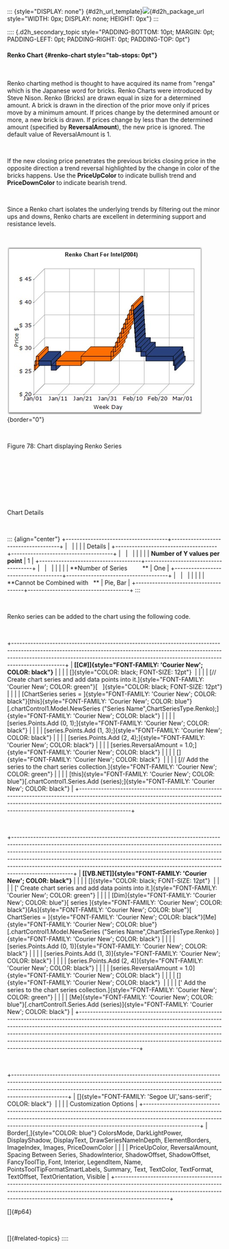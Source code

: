 ::: {style="DISPLAY: none"}
[](ms-xhelp:///?Id=d2h_url_template){#d2h_url_template}![](!package_url!){#d2h_package_url style="WIDTH: 0px; DISPLAY: none; HEIGHT: 0px"}
:::

:::: {.d2h_secondary_topic style="PADDING-BOTTOM: 10pt; MARGIN: 0pt; PADDING-LEFT: 0pt; PADDING-RIGHT: 0pt; PADDING-TOP: 0pt"}
#### Renko Chart {#renko-chart style="tab-stops: 0pt"}

 

Renko charting method is thought to have acquired its name from \"renga\" which is the Japanese word for bricks. Renko Charts were introduced by Steve Nison. Renko (Bricks) are drawn equal in size for a determined amount. A brick is drawn in the direction of the prior move only if prices move by a minimum amount. If prices change by the determined amount or more, a new brick is drawn. If prices change by less than the determined amount (specified by **ReversalAmount**), the new price is ignored. The default value of ReversalAmount is 1.

 

If the new closing price penetrates the previous bricks closing price in the opposite direction a trend reversal highlighted by the change in color of the bricks happens. Use the **PriceUpColor** to indicate bullish trend and **PriceDownColor** to indicate bearish trend.

 

Since a Renko chart isolates the underlying trends by filtering out the minor ups and downs, Renko charts are excellent in determining support and resistance levels. 

 

![](ImagesExt/image84_80.jpg){border="0"}

 

Figure 78: Chart displaying Renko Series

 

 

 

 

Chart Details

 

::: {align="center"}
+-------------------------------------+-------------------------------------+
|                                                                           |
|                                                                           |
| Details                                                                   |
+-------------------------------------+-------------------------------------+
|                                     |                                     |
|                                     |                                     |
| **Number of Y values per point**    | 1                                   |
+-------------------------------------+-------------------------------------+
|                                     |                                     |
|                                     |                                     |
| **Number of Series         **       | One                                 |
+-------------------------------------+-------------------------------------+
|                                     |                                     |
|                                     |                                     |
| **Cannot be Combined with   **      | Pie, Bar                            |
+-------------------------------------+-------------------------------------+
:::

 

Renko series can be added to the chart using the following code.

 

+-------------------------------------------------------------------------------------------------------------------------------------------------------------------------------------------------------------------------------------------------------------+
| **[\[C#\]]{style="FONT-FAMILY: 'Courier New'; COLOR: black"}**                                                                                                                                                                                              |
|                                                                                                                                                                                                                                                             |
| []{style="COLOR: black; FONT-SIZE: 12pt"}                                                                                                                                                                                                                   |
|                                                                                                                                                                                                                                                             |
| [// Create chart series and add data points into it.]{style="FONT-FAMILY: 'Courier New'; COLOR: green"}[   ]{style="COLOR: black; FONT-SIZE: 12pt"}                                                                                                         |
|                                                                                                                                                                                                                                                             |
| [ChartSeries series = ]{style="FONT-FAMILY: 'Courier New'; COLOR: black"}[this]{style="FONT-FAMILY: 'Courier New'; COLOR: blue"}[.chartControl1.Model.NewSeries (\"Series Name\",ChartSeriesType.Renko);]{style="FONT-FAMILY: 'Courier New'; COLOR: black"} |
|                                                                                                                                                                                                                                                             |
| [series.Points.Add (0, 1);]{style="FONT-FAMILY: 'Courier New'; COLOR: black"}                                                                                                                                                                               |
|                                                                                                                                                                                                                                                             |
| [series.Points.Add (1, 3);]{style="FONT-FAMILY: 'Courier New'; COLOR: black"}                                                                                                                                                                               |
|                                                                                                                                                                                                                                                             |
| [series.Points.Add (2, 4);]{style="FONT-FAMILY: 'Courier New'; COLOR: black"}                                                                                                                                                                               |
|                                                                                                                                                                                                                                                             |
| [series.ReversalAmount = 1.0;]{style="FONT-FAMILY: 'Courier New'; COLOR: black"}                                                                                                                                                                            |
|                                                                                                                                                                                                                                                             |
| []{style="FONT-FAMILY: 'Courier New'; COLOR: black"}                                                                                                                                                                                                        |
|                                                                                                                                                                                                                                                             |
| [// Add the series to the chart series collection.]{style="FONT-FAMILY: 'Courier New'; COLOR: green"}                                                                                                                                                       |
|                                                                                                                                                                                                                                                             |
| [this]{style="FONT-FAMILY: 'Courier New'; COLOR: blue"}[.chartControl1.Series.Add (series);]{style="FONT-FAMILY: 'Courier New'; COLOR: black"}                                                                                                              |
+-------------------------------------------------------------------------------------------------------------------------------------------------------------------------------------------------------------------------------------------------------------+

 

+----------------------------------------------------------------------------------------------------------------------------------------------------------------------------------------------------------------------------------------------------------------------------------------------------------------------------------------------------------------------------------------------------------------------------+
| **[\[VB.NET\]]{style="FONT-FAMILY: 'Courier New'; COLOR: black"}**                                                                                                                                                                                                                                                                                                                                                         |
|                                                                                                                                                                                                                                                                                                                                                                                                                            |
| []{style="COLOR: black; FONT-SIZE: 12pt"}                                                                                                                                                                                                                                                                                                                                                                                  |
|                                                                                                                                                                                                                                                                                                                                                                                                                            |
| [\' Create chart series and add data points into it.]{style="FONT-FAMILY: 'Courier New'; COLOR: green"}                                                                                                                                                                                                                                                                                                                    |
|                                                                                                                                                                                                                                                                                                                                                                                                                            |
| [Dim]{style="FONT-FAMILY: 'Courier New'; COLOR: blue"}[ series ]{style="FONT-FAMILY: 'Courier New'; COLOR: black"}[As]{style="FONT-FAMILY: 'Courier New'; COLOR: blue"}[ ChartSeries = ]{style="FONT-FAMILY: 'Courier New'; COLOR: black"}[Me]{style="FONT-FAMILY: 'Courier New'; COLOR: blue"}[.chartControl1.Model.NewSeries (\"Series Name\",ChartSeriesType.Renko) ]{style="FONT-FAMILY: 'Courier New'; COLOR: black"} |
|                                                                                                                                                                                                                                                                                                                                                                                                                            |
| [series.Points.Add (0, 1)]{style="FONT-FAMILY: 'Courier New'; COLOR: black"}                                                                                                                                                                                                                                                                                                                                               |
|                                                                                                                                                                                                                                                                                                                                                                                                                            |
| [series.Points.Add (1, 3)]{style="FONT-FAMILY: 'Courier New'; COLOR: black"}                                                                                                                                                                                                                                                                                                                                               |
|                                                                                                                                                                                                                                                                                                                                                                                                                            |
| [series.Points.Add (2, 4)]{style="FONT-FAMILY: 'Courier New'; COLOR: black"}                                                                                                                                                                                                                                                                                                                                               |
|                                                                                                                                                                                                                                                                                                                                                                                                                            |
| [series.ReversalAmount = 1.0]{style="FONT-FAMILY: 'Courier New'; COLOR: black"}                                                                                                                                                                                                                                                                                                                                            |
|                                                                                                                                                                                                                                                                                                                                                                                                                            |
| []{style="FONT-FAMILY: 'Courier New'; COLOR: black"}                                                                                                                                                                                                                                                                                                                                                                       |
|                                                                                                                                                                                                                                                                                                                                                                                                                            |
| [\' Add the series to the chart series collection.]{style="FONT-FAMILY: 'Courier New'; COLOR: green"}                                                                                                                                                                                                                                                                                                                      |
|                                                                                                                                                                                                                                                                                                                                                                                                                            |
| [Me]{style="FONT-FAMILY: 'Courier New'; COLOR: blue"}[.chartControl1.Series.Add (series)]{style="FONT-FAMILY: 'Courier New'; COLOR: black"}                                                                                                                                                                                                                                                                                |
+----------------------------------------------------------------------------------------------------------------------------------------------------------------------------------------------------------------------------------------------------------------------------------------------------------------------------------------------------------------------------------------------------------------------------+

 

+--------------------------------------------------------------------------------------------------------------------------------------------------------------------------------------------------------------------------------------------------------------+
| []{style="FONT-FAMILY: 'Segoe UI','sans-serif'; COLOR: black"}                                                                                                                                                                                               |
|                                                                                                                                                                                                                                                              |
| Customization Options                                                                                                                                                                                                                                        |
+--------------------------------------------------------------------------------------------------------------------------------------------------------------------------------------------------------------------------------------------------------------+
| Border[,]{style="COLOR: blue"} ColorsMode, DarkLightPower, DisplayShadow, DisplayText, DrawSeriesNameInDepth, ElementBorders, ImageIndex, Images, PriceDownColor                                                                                             |
|                                                                                                                                                                                                                                                              |
| PriceUpColor, ReversalAmount, Spacing Between Series, ShadowInterior, ShadowOffset, ShadowOffset, FancyToolTip, Font, Interior, LegendItem, Name, PointsToolTipFormatSmartLabels, Summary, Text, TextColor, TextFormat, TextOffset, TextOrientation, Visible |
+--------------------------------------------------------------------------------------------------------------------------------------------------------------------------------------------------------------------------------------------------------------+

[]{#p64} 

 

[]{#related-topics}
::::
